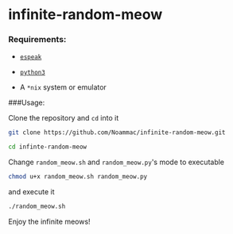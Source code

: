 # infinite-random-meow

### Requirements:

*   [`espeak`](http://espeak.sourceforge.net/)

*   [`python3`](https://www.python.org/downloads/release/python-360/)

*   A `*nix` system or emulator

###Usage:

Clone the repository and `cd` into it

```bash
git clone https://github.com/Noammac/infinite-random-meow.git
```
```bash
cd infinte-random-meow
```

Change `random_meow.sh` and `random_meow.py`'s mode to executable

```bash
chmod u+x random_meow.sh random_meow.py
```

and execute it

```bash
./random_meow.sh
```

Enjoy the infinite meows!